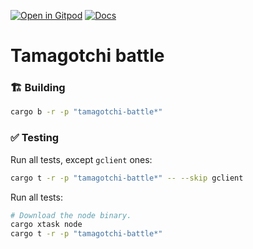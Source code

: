 [![Open in Gitpod](https://img.shields.io/badge/Open_in-Gitpod-white?logo=gitpod)](https://gitpod.io/#FOLDER=tamagotchi-battle/https://github.com/gear-foundation/dapps)
[![Docs](https://img.shields.io/github/actions/workflow/status/gear-foundation/dapps/contracts.yml?logo=rust&label=docs)](https://dapps.gear.rs/tamagotchi_battle_io)

# Tamagotchi battle

### 🏗️ Building

```sh
cargo b -r -p "tamagotchi-battle*"
```

### ✅ Testing

Run all tests, except `gclient` ones:
```sh
cargo t -r -p "tamagotchi-battle*" -- --skip gclient
```

Run all tests:
```sh
# Download the node binary.
cargo xtask node
cargo t -r -p "tamagotchi-battle*"
```
